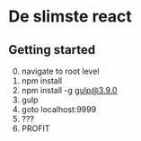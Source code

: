 # De slimste react

## Getting started
0. navigate to root level
1. npm install 
2. npm install -g gulp@3.9.0
2. gulp
3. goto localhost:9999
4. ???
5. PROFIT 
